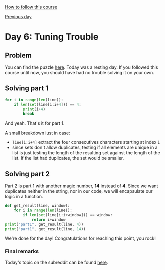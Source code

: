 
[How to follow this course](../README.md)

[Previous day](../day5)

# Day 6: Tuning Trouble

## Problem

You can find the puzzle [here](https://adventofcode.com/2022/day/6).
Today was a resting day. If you followed this course until now, you should have had no trouble solving it on your own.

## Solving part 1

```python
for i in range(len(line)):
    if len(set(line[i:i+4])) == 4:
        print(i+4)
        break
```

And yeah. That's it for part 1.

A small breakdown just in case:
- `line[i:i+4]` extract the four consecutives characters starting at index `i`
- since sets don't allow duplicates, testing if all elements are unique in a list is just testing the length of the resulting set against the length of the list.
If the list had duplicates, the set would be smaller.

## Solving part 2

Part 2 is part 1 with another magic number, **14** instead of **4**. Since we want duplicates neither in the string, nor in our code, we will encapsulate our logic in a function.
```python
def get_result(line, window):
    for i in range(len(line)):
        if len(set(line[i:i+window])) == window:
            return i+window
print("part1", get_result(line, 4))
print("part1", get_result(line, 14))
```

We're done for the day! Congratulations for reaching this point, you rock!

### Final remarks

Today's topic on the subreddit can be found [here](https://www.reddit.com/r/adventofcode/comments/zdw0u6/2022_day_6_solutions/?sort=confidence).
